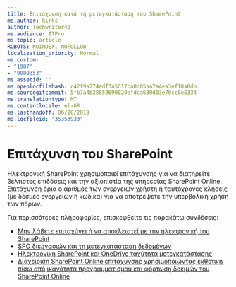 ```yaml
---
title: Επιτάχυνση κατά τη μετεγκατάσταση του SharePoint
ms.author: kirks
author: Techwriter40
ms.audience: ITPro
ms.topic: article
ROBOTS: NOINDEX, NOFOLLOW
localization_priority: Normal
ms.custom:
- "1987"
- "9000353"
ms.assetid: ''
ms.openlocfilehash: c42f9a274edf3a5617ca8d05aa7a4ea3ef18a8db
ms.sourcegitcommit: 5fb7a4b28859690020efdea630d03e70cc0e6334
ms.translationtype: MT
ms.contentlocale: el-GR
ms.lasthandoff: 06/28/2019
ms.locfileid: "35353933"
---
```

# <a name="sharepoint-throttling"></a>Επιτάχυνση του SharePoint

Ηλεκτρονική SharePoint χρησιμοποιεί επιτάχυνσης για να διατηρείτε βέλτιστες επιδόσεις και την αξιοπιστία της υπηρεσίας SharePoint Online. Επιτάχυνση όρια ο αριθμός των ενεργειών χρήστη ή ταυτόχρονες κλήσεις (με δέσμες ενεργειών ή κώδικα) για να αποτρέψετε την υπερβολική χρήση των πόρων.

Για περισσότερες πληροφορίες, επισκεφθείτε τις παρακάτω συνδέσεις:

- [Μην λάβετε επιταχύνει ή να αποκλειστεί με την ηλεκτρονική του SharePoint](https://docs.microsoft.com/sharepoint/dev/general-development/how-to-avoid-getting-throttled-or-blocked-in-sharepoint-online)
- [SPO διεργασιών και τη μετεγκατάσταση δεδομένων](https://blogs.technet.microsoft.com/sposupport/2017/08/12/data-migration-and-spo-service-throttling/)
- [Ηλεκτρονική SharePoint και OneDrive ταχύτητα μετεγκατάστασης](https://docs.microsoft.com/sharepointmigration/sharepoint-online-and-onedrive-migration-speed)
- [Διαχείριση SharePoint Online επιτάχυνσης χρησιμοποιώντας εκθετική πίσω από](https://docs.microsoft.com/sharepoint/dev/solution-guidance/handle-sharepoint-online-throttling-by-using-exponential-back-off)
[ικανότητα προγραμματισμού και φόρτωση δοκιμών του SharePoint Online](https://support.office.com/article/Capacity-planning-and-load-testing-SharePoint-Online-c932bd9b-fb9a-47ab-a330-6979d03688c0)